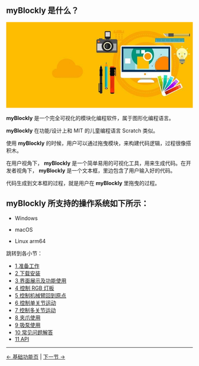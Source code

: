 ## myBlockly 是什么？

![](./img/myblockly/myblockly界面.jpg)

**myBlockly** 是一个完全可视化的模块化编程软件，属于图形化编程语言。

**myBlockly** 在功能/设计上和 MIT 的儿童编程语言 Scratch 类似。

使用 **myBlockly** 的时候，用户可以通过拖曳模块，来构建代码逻辑，过程很像搭积木。

在用户视角下， **myBlockly** 是一个简单易用的可视化工具，用来生成代码。在开发者视角下， **myBlockly** 是一个文本框，里边包含了用户输入好的代码。

代码生成到文本框的过程，就是用户在 **myBlockly** 里拖曳的过程。

## myBlockly 所支持的操作系统如下所示：

- Windows

- macOS

- Linux arm64

跳转到各小节：

- [1 准备工作](/5-BasicApplication/5.2-ApplicationUse/myblockly/320pi/1-myBlocklyFirstUse.md)
- [2 下载安装](/5-BasicApplication/5.2-ApplicationUse/myblockly/320pi/2-install_uninstall.md)
- [3 界面展示及功能使用](/5-BasicApplication/5.2-ApplicationUse/myblockly/320pi/3-interface_description.md)
- [4 控制 RGB 灯板](/5-BasicApplication/5.2-ApplicationUse/myblockly/320pi/4-ControlRGB.md)
- [5 控制机械臂回到原点](/5-BasicApplication/5.2-ApplicationUse/myblockly/320pi/5-ControlRoboticArmBackZero.md)
- [6 控制单关节运动](/5-BasicApplication/5.2-ApplicationUse/myblockly/320pi/6-ControlSingleJoint.md)
- [7 控制多关节运动](/5-BasicApplication/5.2-ApplicationUse/myblockly/320pi/7-ControlSinglesJoint.md)
- [8 夹爪使用](/5-BasicApplication/5.2-ApplicationUse/myblockly/320pi/8-GripperUse.md)
- [9 吸泵使用](/5-BasicApplication/5.2-ApplicationUse/myblockly/320pi/9-PumpUse.md)
- [10 常见问题解答](/5-BasicApplication/5.2-ApplicationUse/myblockly/320pi/10-Q&A.md)
- [11 API](/5-BasicApplication/5.2-ApplicationUse/myblockly/320pi/11-api.md)

---

[← 基础功能页](../../../README_PI.md) | [下一节 →](../../mystudio/320pi/README.md)
